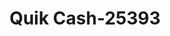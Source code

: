 ---
f_zip-code: 71270
f_state-code: LA
title: Quik Cash-25393
f_phone: 318-242-7487
f_city-only: Ruston
f_address: 910 S Vienna Street Ruston
f_location-unique-id: '25393'
slug: quik-cash-25393
updated-on: '2024-05-30T13:46:58.046Z'
created-on: '2024-05-30T13:36:59.803Z'
published-on: '2024-05-30T13:54:32.469Z'
f_city-state: cms/city/ruston-la.md
f_company: cms/company/quik-cash.md
f_state: cms/state/louisiana.md
layout: '[payday-loan].html'
tags: payday-loan
---